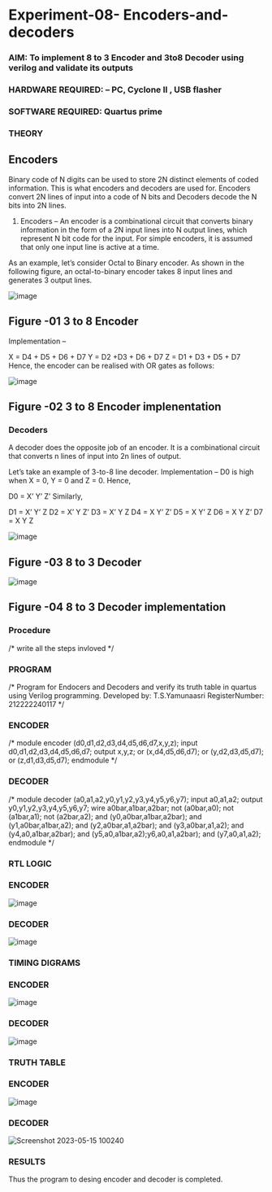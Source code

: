 # Experiment-08- Encoders-and-decoders 
### AIM: To implement 8 to 3 Encoder and  3to8 Decoder using verilog and validate its outputs
### HARDWARE REQUIRED:  – PC, Cyclone II , USB flasher
### SOFTWARE REQUIRED:   Quartus prime
### THEORY 

## Encoders
Binary code of N digits can be used to store 2N distinct elements of coded information. This is what encoders and decoders are used for. Encoders convert 2N lines of input into a code of N bits and Decoders decode the N bits into 2N lines.

1. Encoders –
An encoder is a combinational circuit that converts binary information in the form of a 2N input lines into N output lines, which represent N bit code for the input. For simple encoders, it is assumed that only one input line is active at a time.

As an example, let’s consider Octal to Binary encoder. As shown in the following figure, an octal-to-binary encoder takes 8 input lines and generates 3 output lines.

![image](https://user-images.githubusercontent.com/36288975/171543588-bc0746df-a173-4b35-989e-5fb7d385fe8a.png)
## Figure -01 3 to 8 Encoder 


Implementation –

X = D4 + D5 + D6 + D7
Y = D2 +D3 + D6 + D7
Z = D1 + D3 + D5 + D7 
Hence, the encoder can be realised with OR gates as follows:


![image](https://user-images.githubusercontent.com/36288975/171543740-68403b82-aa93-4c98-9343-f32b14885a2e.png)
## Figure -02 3 to 8 Encoder implenentation 

 ### Decoders 
A decoder does the opposite job of an encoder. It is a combinational circuit that converts n lines of input into 2n lines of output.

Let’s take an example of 3-to-8 line decoder.
Implementation –
D0 is high when X = 0, Y = 0 and Z = 0. Hence,

D0 = X’ Y’ Z’ 
Similarly,

D1 = X’ Y’ Z
D2 = X’ Y Z’
D3 = X’ Y Z
D4 = X Y’ Z’
D5 = X Y’ Z
D6 = X Y Z’
D7 = X Y Z 


![image](https://user-images.githubusercontent.com/36288975/171543978-ee2d0671-2846-40a1-8705-507fd6287a49.png)
## Figure -03 8 to 3 Decoder 



![image](https://user-images.githubusercontent.com/36288975/171543866-5a6eace6-8683-49d7-9c4f-a7cb30ec3035.png)
## Figure -04 8 to 3 Decoder implementation 

### Procedure
/* write all the steps invloved */



### PROGRAM 
/*
Program for Endocers and Decoders  and verify its truth table in quartus using Verilog programming.
Developed by: T.S.Yamunaasri
RegisterNumber:  212222240117
*/

### ENCODER
/*
module encoder (d0,d1,d2,d3,d4,d5,d6,d7,x,y,z);
input d0,d1,d2,d3,d4,d5,d6,d7;
output x,y,z;
or (x,d4,d5,d6,d7);
or (y,d2,d3,d5,d7);
or (z,d1,d3,d5,d7);
endmodule
*/

### DECODER
/*
module decoder (a0,a1,a2,y0,y1,y2,y3,y4,y5,y6,y7);
input a0,a1,a2;
output y0,y1,y2,y3,y4,y5,y6,y7;
wire a0bar,a1bar,a2bar;
not (a0bar,a0);
not (a1bar,a1);
not (a2bar,a2);
and (y0,a0bar,a1bar,a2bar);
and (y1,a0bar,a1bar,a2);
and (y2,a0bar,a1,a2bar);
and (y3,a0bar,a1,a2);
and (y4,a0,a1bar,a2bar);
and (y5,a0,a1bar,a2);y6,a0,a1,a2bar);
and (y7,a0,a1,a2);
endmodule
*/

### RTL LOGIC  
### ENCODER
![image](https://github.com/Yamunaasri/Experiment-08-Encoders-and-decoders-/assets/115707860/c0c9b0e5-1fd2-4e94-87c5-3ca5da35ac73)
### DECODER
![image](https://github.com/Yamunaasri/Experiment-08-Encoders-and-decoders-/assets/115707860/1f61aca5-e84d-49c6-8756-15583f2faef5)

### TIMING DIGRAMS  

### ENCODER
![image](https://github.com/Yamunaasri/Experiment-08-Encoders-and-decoders-/assets/115707860/786c8371-7f59-4eb5-a5ef-08545acd3626)
### DECODER
![image](https://github.com/Yamunaasri/Experiment-08-Encoders-and-decoders-/assets/115707860/f41dfb45-e455-4b8d-bd9e-0eee86fbda6f)

### TRUTH TABLE 
### ENCODER
![image](https://github.com/Yamunaasri/Experiment-08-Encoders-and-decoders-/assets/115707860/a4ad5512-4537-4ad9-8e63-a0e425827ad5)

### DECODER
![Screenshot 2023-05-15 100240](https://github.com/Yamunaasri/Experiment-08-Encoders-and-decoders-/assets/115707860/c8e0c5cf-d0f0-4a2f-846a-74eb80b4d223)

### RESULTS 
Thus the program to desing encoder and decoder is completed.
